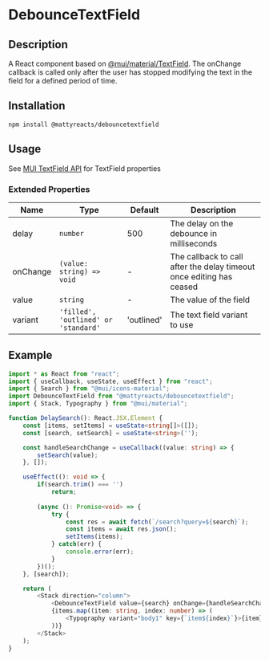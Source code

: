 # DebounceTextField
## Description
A React component based on [@mui/material/TextField](https://mui.com/material-ui/react-text-field/). The onChange callback is
called only after the user has stopped modifying the text in the field for a defined period of time.

## Installation
`npm install @mattyreacts/debouncetextfield`

## Usage
See [MUI TextField API](https://mui.com/material-ui/api/text-field/) for TextField properties

### Extended Properties

| Name     | Type                                 | Default    | Description                                                          |
|----------|--------------------------------------|------------|----------------------------------------------------------------------|
| delay    | `number`                             | 500        | The delay on the debounce in milliseconds                            |
| onChange | `(value: string) => void`            | -          | The callback to call after the delay timeout once editing has ceased |
| value    | `string`                             | -          | The value of the field                                               |
| variant  | `'filled', 'outlined' or 'standard'` | 'outlined' | The text field variant to use                                        |

## Example
```ts
import * as React from "react";
import { useCallback, useState, useEffect } from "react";
import { Search } from "@mui/icons-material";
import DebounceTextField from "@mattyreacts/debouncetextfield";
import { Stack, Typography } from "@mui/material";

function DelaySearch(): React.JSX.Element {
    const [items, setItems] = useState<string[]>([]);
    const [search, setSearch] = useState<string>('');

    const handleSearchChange = useCallback((value: string) => {
        setSearch(value);
    }, []);

    useEffect((): void => {
        if(search.trim() === '')
            return;
        
        (async (): Promise<void> => {
            try {
                const res = await fetch(`/search?query=${search}`);
                const items = await res.json();
                setItems(items);
            } catch(err) {
                console.error(err);
            }
        })();
    }, [search]);

    return (
        <Stack direction="column">
            <DebounceTextField value={search} onChange={handleSearchChange} />
            {items.map((item: string, index: number) => (
                <Typography variant="body1" key={`item${index}`}>{item}</Topography>
            ))}
        </Stack>
    );
}
```